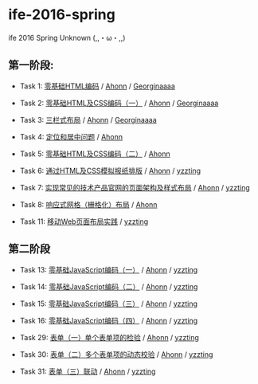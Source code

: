# ife-2016-spring
ife 2016 Spring Unknown (,,・ω・,,)

## 第一阶段:
- Task 1: [零基础HTML编码](http://ife.baidu.com/task/detail?taskId=1)
/ [Ahonn](http://unknown-ife.github.io/ife-2016-spring/01/task_01/ahonn)
/ [Georginaaaa](http://unknown-ife.github.io/ife-2016-spring/01/task_01/Georginaaaa)

- Task 2: [零基础HTML及CSS编码（一）](http://ife.baidu.com/task/detail?taskId=2)
/ [Ahonn](http://unknown-ife.github.io/ife-2016-spring/01/task_02/ahonn)
/ [Georginaaaa](https://github.com/Unknown-ife/ife-2016-spring/blob/gh-pages/01/task_02/Georginaaaa)

- Task 3: [三栏式布局](http://ife.baidu.com/task/detail?taskId=3)
/ [Ahonn](http://unknown-ife.github.io/ife-2016-spring/01/task_03/ahonn)
/ [Georginaaaa](https://github.com/Unknown-ife/ife-2016-spring/01/task_03/Georginaaaa)

- Task 4: [定位和居中问题](http://ife.baidu.com/task/detail?taskId=4)
/ [Ahonn](http://unknown-ife.github.io/ife-2016-spring/01/task_04/ahonn)

- Task 5: [零基础HTML及CSS编码（二）](http://ife.baidu.com/task/detail?taskId=5)
/ [Ahonn](http://unknown-ife.github.io/ife-2016-spring/01/task_05/ahonn)

- Task 6: [通过HTML及CSS模拟报纸排版](http://ife.baidu.com/task/detail?taskId=6)
/ [Ahonn](http://unknown-ife.github.io/ife-2016-spring/01/task_06/ahonn)
/ [yzzting](http://unknown-ife.github.io/ife-2016-spring/01/task_06/yzzting)

- Task 7: [实现常见的技术产品官网的页面架构及样式布局](http://ife.baidu.com/task/detail?taskId=7)
/ [Ahonn](http://unknown-ife.github.io/ife-2016-spring/01/task_07/ahonn)
/ [yzzting](http://unknown-ife.github.io/ife-2016-spring/01/task_07/yzzting)

- Task 8: [响应式网格（栅格化）布局](http://ife.baidu.com/task/detail?taskId=8)
/ [Ahonn](http://unknown-ife.github.io/ife-2016-spring/01/task_08/ahonn)

- Task 11: [移动Web页面布局实践](http://ife.baidu.com/task/detail?taskId=11)
/ [yzzting](http://unknown-ife.github.io/ife-2016-spring/01/task_11/yzzting)

## 第二阶段
- Task 13: [零基础JavaScript编码（一）](http://ife.baidu.com/task/detail?taskId=13)
/ [Ahonn](http://unknown-ife.github.io/ife-2016-spring/02/task_13/ahonn/index.html)
/ [yzzting](http://unknown-ife.github.io/ife-2016-spring/02/task_13/yzzting/index.html)

- Task 14: [零基础JavaScript编码（二）](http://ife.baidu.com/task/detail?taskId=14)
/ [Ahonn](http://unknown-ife.github.io/ife-2016-spring/02/task_14/ahonn/index.html)
/ [yzzting](http://unknown-ife.github.io/ife-2016-spring/02/task_14/yzzting/index.html)

- Task 15: [零基础JavaScript编码（三）](http://ife.baidu.com/task/detail?taskId=15)
/ [Ahonn](http://unknown-ife.github.io/ife-2016-spring/02/task_15/ahonn/index.html)
/ [yzzting](http://unknown-ife.github.io/ife-2016-spring/02/task_15/yzzting/index.html)

- Task 16: [零基础JavaScript编码（四）](http://ife.baidu.com/task/detail?taskId=16)
/ [Ahonn](http://unknown-ife.github.io/ife-2016-spring/02/task_16/ahonn/index.html)
/ [yzzting](http://unknown-ife.github.io/ife-2016-spring/02/task_16/yzzting/index.html)

- Task 29: [表单（一）单个表单项的检验](http://ife.baidu.com/task/detail?taskId=29)
/ [Ahonn](http://unknown-ife.github.io/ife-2016-spring/02/task_29/ahonn/index.html)
/ [yzzting](http://unknown-ife.github.io/ife-2016-spring/02/task_29/yzzting/index.html)

- Task 30: [表单（二）多个表单项的动态校验](http://ife.baidu.com/task/detail?taskId=30)
/ [Ahonn](http://unknown-ife.github.io/ife-2016-spring/02/task_30/ahonn/index.html)
/ [yzzting](http://unknown-ife.github.io/ife-2016-spring/02/task_30/yzzting/index.html)

- Task 31: [表单（三）联动](http://ife.baidu.com/task/detail?taskId=31)
/ [Ahonn](http://unknown-ife.github.io/ife-2016-spring/02/task_31/ahonn/index.html)
/ [yzzting](http://unknown-ife.github.io/ife-2016-spring/02/task_31/yzzting/index.html)
